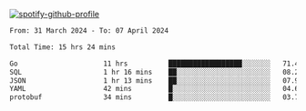 [![spotify-github-profile](https://spotify-github-profile.vercel.app/api/view?uid=313pysyt3uxkjdidtiuvzf7nrnnu&cover_image=true&theme=natemoo-re&show_offline=false&background_color=121212&interchange=false&bar_color=53b14f&bar_color_cover=false)](https://spotify-github-profile.vercel.app/api/view?uid=313pysyt3uxkjdidtiuvzf7nrnnu&redirect=true)

<!--START_SECTION:waka-->

```txt
From: 31 March 2024 - To: 07 April 2024

Total Time: 15 hrs 24 mins

Go                     11 hrs          ██████████████████░░░░░░░   71.42 %
SQL                    1 hr 16 mins    ██░░░░░░░░░░░░░░░░░░░░░░░   08.29 %
JSON                   1 hr 13 mins    ██░░░░░░░░░░░░░░░░░░░░░░░   07.97 %
YAML                   42 mins         █░░░░░░░░░░░░░░░░░░░░░░░░   04.64 %
protobuf               34 mins         █░░░░░░░░░░░░░░░░░░░░░░░░   03.77 %
```

<!--END_SECTION:waka-->